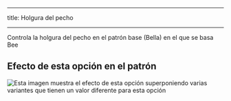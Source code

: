 ***

title: Holgura del pecho

***

Controla la holgura del pecho en el patrón base (Bella) en el que se basa Bee

## Efecto de esta opción en el patrón

![Esta imagen muestra el efecto de esta opción superponiendo varias variantes que tienen un valor diferente para esta opción](bee_chestease_sample.svg "Efecto de esta opción en el patrón")
